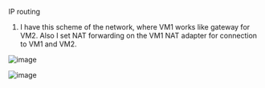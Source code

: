 IP routing

1. I have  this scheme of the network, where VM1 works like gateway for VM2. Also I set NAT forwarding on the VM1 NAT adapter for connection to VM1 and VM2.

![image](https://user-images.githubusercontent.com/97533533/162962048-492f0898-b326-49df-95cf-fd2cbcdaa2d2.png)

![image](https://user-images.githubusercontent.com/97533533/162962986-5d38f564-d28f-481f-b7fe-9626b3898597.png)
